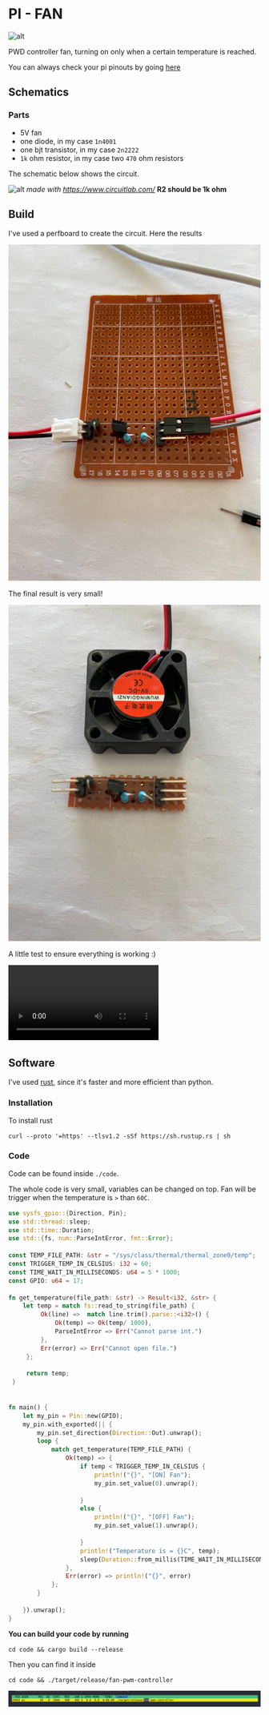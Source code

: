 # PI - FAN

![alt](../images/header.png)

PWD controller fan, turning on only when a certain temperature is reached.

You can always check your pi pinouts by going [here](https://pinout.xyz/)

## Schematics

### Parts

- 5V fan
- one diode, in my case `1n4001`
- one bjt transistor, in my case `2n2222`
- `1k` ohm resistor, in my case two `470` ohm resistors

The schematic below shows the circuit.

![alt](../images/schematics.png)
*made with https://www.circuitlab.com/*
**R2 should be 1k ohm**

## Build

I've used a perfboard to create the circuit. Here the results

![alt](./images/0.jpeg)

The final result is very small!

![alt](./images/1.jpeg)

A little test to ensure everything is working :) 

![alt](./images/test.mp4)

## Software

I've used [rust](https://www.rust-lang.org/tools/install), since it's faster and more efficient than python.

### Installation

To install rust

```
curl --proto '=https' --tlsv1.2 -sSf https://sh.rustup.rs | sh
```

### Code

Code can be found inside `./code`. 

The whole code is very small, variables can be changed on top. Fan will be trigger when the temperature is `>` than `60C`.

```rust
use sysfs_gpio::{Direction, Pin};
use std::thread::sleep;
use std::time::Duration;
use std::{fs, num::ParseIntError, fmt::Error};

const TEMP_FILE_PATH: &str = "/sys/class/thermal/thermal_zone0/temp";
const TRIGGER_TEMP_IN_CELSIUS: i32 = 60;
const TIME_WAIT_IN_MILLISECONDS: u64 = 5 * 1000;
const GPIO: u64 = 17;

fn get_temperature(file_path: &str) -> Result<i32, &str> {
    let temp = match fs::read_to_string(file_path) {
         Ok(line) =>  match line.trim().parse::<i32>() {
             Ok(temp) => Ok(temp/ 1000),
             ParseIntError => Err("Cannot parse int.")
         },
         Err(error) => Err("Cannot open file.")
     };
 
     return temp;
 }
 

fn main() {
    let my_pin = Pin::new(GPIO);
    my_pin.with_exported(|| {
        my_pin.set_direction(Direction::Out).unwrap();
        loop {
            match get_temperature(TEMP_FILE_PATH) {
                Ok(temp) => {
                    if temp < TRIGGER_TEMP_IN_CELSIUS { 
                        println!("{}", "[ON] Fan");
                        my_pin.set_value(0).unwrap();
    
                    }
                    else {
                        println!("{}", "[OFF] Fan");
                        my_pin.set_value(1).unwrap();
                
                    }
                    println!("Temperature is = {}C", temp);
                    sleep(Duration::from_millis(TIME_WAIT_IN_MILLISECONDS));
                },
                Err(error) => println!("{}", error)
            };
        }
     
    }).unwrap();
}
```

**You can build your code by running**

```
cd code && cargo build --release
```

Then you can find it inside

```
cd code && ./target/release/fan-pwm-controller
```

![alt](./images/rust.png)